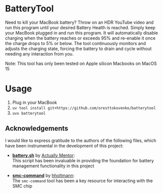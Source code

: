 # BatteryTool

Need to kill your MacBook battery? Throw on an HDR YouTube video and run this program until your desired Battery Health is reached. Simply keep your MacBook plugged in and run this program. It will automatically disable charging when the battery reaches or exceeds 95% and re-enable it once the charge drops to 5% or below. The tool continuously monitors and adjusts the charging state, forcing the battery to drain and cycle without needing any interaction from you. 

Note: This tool has only been tested on Apple silicon Macbooks on MacOS 15

# Usage

1. Plug in your MacBook 
2. `uv tool install git+https://github.com/oresttokovenko/batterytool`
3. `uvx batterytool`

## Acknowledgements

I would like to express gratitude to the authors of the following files, which have been instrumental in the development of this project:

- **[battery.sh](https://github.com/actuallymentor/battery/blob/main/battery.sh)** by [Actually Mentor](https://github.com/actuallymentor):  
  This script has been invaluable in providing the foundation for battery management functionality in this project

- **[smc-command](https://github.com/hholtmann/smcFanControl/tree/master/smc-command)** by [hholtmann](https://github.com/hholtmann):  
  The `smc-command` tool has been a key resource for interacting with the SMC chip

